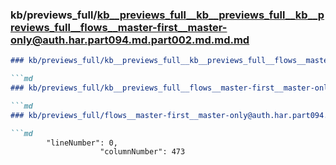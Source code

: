 ### kb/previews_full/kb__previews_full__kb__previews_full__kb__previews_full__flows__master-first__master-only@auth.har.part094.md.part002.md.md.md

```md
### kb/previews_full/kb__previews_full__kb__previews_full__flows__master-first__master-only@auth.har.part094.md.part002.md.md

```md
### kb/previews_full/kb__previews_full__flows__master-first__master-only@auth.har.part094.md.part002.md

```md
### kb/previews_full/flows__master-first__master-only@auth.har.part094.md (part 002)

```md
        "lineNumber": 0,
                    "columnNumber": 473
```

```

```

```

```
